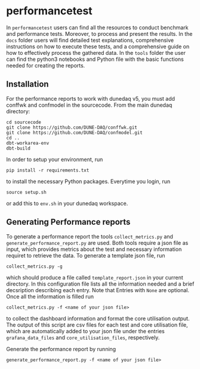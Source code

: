 # performancetest


In `performancetest` users can find all the resources to conduct benchmark and performance tests. Moreover, to process and present the results. In the `docs` folder users will find detailed test explanations, comprehensive instructions on how to execute these tests, and a comprehensive guide on how to effectively process the gathered data. In the `tools` folder the user can find the python3 notebooks and Python file with the basic functions needed for creating the reports.   

## Installation
For the performance reports to work with dunedaq v5, you must add conffwk and confmodel in the sourcecode. From the main dunedaq directory:

```[bash]
cd sourcecode
git clone https://github.com/DUNE-DAQ/conffwk.git
git clone https://github.com/DUNE-DAQ/confmodel.git
cd ..
dbt-workarea-env
dbt-build
```


In order to setup your environment, run

```[bash]
pip install -r requirements.txt
```

to install the necessary Python packages. Everytime you login, run

```[bash]
source setup.sh
```

or add this to `env.sh` in your dunedaq workspace.

## Generating Performance reports

To generate a performance report the tools `collect_metrics.py` and `generate_performance_report.py` are used. Both tools require a json file as input, which provides metrics about the test and necessary information requiret to retrieve the data. To generate a template json file, run

```[bash]
collect_metrics.py -g
```

which should produce a file called `template_report.json` in your current directory. In this configuration file lists all the information needed and a brief decsription describing each entry. Note that Entries with `None` are optional. Once all the information is filled run

```[bash]
collect_metrics.py -f <name of your json file>
```

to collect the dashboard information and format the core utilisation output. The output of this script are csv files for each test and core utilisation file, which are automatically added to your json file under the entries `grafana_data_files` and `core_utilisation_files`, respectively.

Generate the performance report by running

```[bash]
generate_performance_report.py -f <name of your json file>
```
